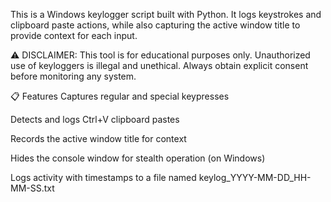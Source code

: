 This is a Windows keylogger script built with Python. It logs keystrokes and clipboard paste actions, while also capturing the active window title to provide context for each input.

⚠️ DISCLAIMER: This tool is for educational purposes only. Unauthorized use of keyloggers is illegal and unethical. Always obtain explicit consent before monitoring any system.

📋 Features
Captures regular and special keypresses

Detects and logs Ctrl+V clipboard pastes

Records the active window title for context

Hides the console window for stealth operation (on Windows)

Logs activity with timestamps to a file named keylog_YYYY-MM-DD_HH-MM-SS.txt
